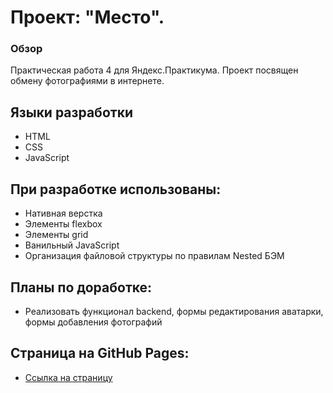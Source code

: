 # Проект: "Место".
### Обзор
Практическая работа 4 для Яндекс.Практикума. Проект посвящен обмену фотографиями в интернете.
## Языки разработки
* HTML
* CSS
* JavaScript

## При разработке использованы:
* Нативная верстка
* Элементы flexbox
* Элементы grid
* Ванильный JavaScript
* Организация файловой структуры по правилам Nested БЭМ

## Планы по доработке:
* Реализовать функционал backend, формы редактирования аватарки, формы добавления фотографий
## Страница на GitHub Pages:
* [Ссылка на страницу](https://ilyapopko.github.io/russian-travel/index.html)
